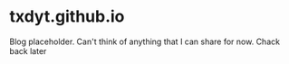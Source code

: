 # txdyt.github.io

Blog placeholder. Can't think of anything that I can share for now. Chack back later
